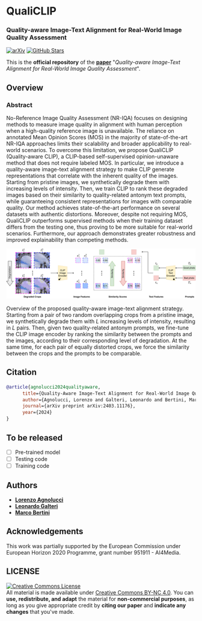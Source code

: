 # QualiCLIP

### Quality-aware Image-Text Alignment for Real-World Image Quality Assessment

[![arXiv](https://img.shields.io/badge/arXiv-Paper-<COLOR>.svg)](https://arxiv.org/abs/2403.11176)
[![GitHub Stars](https://img.shields.io/github/stars/miccunifi/QualiCLIP?style=social)](https://github.com/miccunifi/QualiCLIP)

This is the **official repository** of the [**paper**](https://arxiv.org/abs/2403.11176) "*Quality-aware Image-Text Alignment for Real-World Image Quality Assessment*".

## Overview

### Abstract
No-Reference Image Quality Assessment (NR-IQA) focuses on designing methods to measure image quality in alignment with human perception when a high-quality reference image is unavailable. The reliance on annotated Mean Opinion Scores (MOS) in the majority of state-of-the-art NR-IQA approaches limits their scalability and broader applicability to real-world scenarios. To overcome this limitation, we propose QualiCLIP (Quality-aware CLIP), a CLIP-based self-supervised opinion-unaware method that does not require labeled MOS. In particular, we introduce a quality-aware image-text alignment strategy to make CLIP generate representations that correlate with the inherent quality of the images. Starting from pristine images, we synthetically degrade them with increasing levels of intensity. Then, we train CLIP to rank these degraded images based on their similarity to quality-related antonym text prompts, while guaranteeing consistent representations for images with comparable quality. Our method achieves state-of-the-art performance on several datasets with authentic distortions. Moreover, despite not requiring MOS, QualiCLIP outperforms supervised methods when their training dataset differs from the testing one, thus proving to be more suitable for real-world scenarios. Furthermore, our approach demonstrates greater robustness and improved explainability than competing methods.

![](assets/qualiclip_method.png "Overview of the proposed quality-aware image-text alignment strategy")

Overview of the proposed quality-aware image-text alignment strategy. Starting from a pair of two random overlapping crops from a pristine image, we synthetically degrade them with $L$ increasing levels of intensity, resulting in $L$ pairs. Then, given two quality-related antonym prompts, we fine-tune the CLIP image encoder by ranking the similarity between the prompts and the images, according to their corresponding level of degradation. At the same time, for each pair of equally distorted crops, we force the similarity between the crops and the prompts to be comparable.

## Citation

```bibtex
@article{agnolucci2024qualityaware,
      title={Quality-Aware Image-Text Alignment for Real-World Image Quality Assessment}, 
      author={Agnolucci, Lorenzo and Galteri, Leonardo and Bertini, Marco},
      journal={arXiv preprint arXiv:2403.11176},
      year={2024}
}
```

## To be released
- [ ] Pre-trained model
- [ ] Testing code
- [ ] Training code

## Authors

* [**Lorenzo Agnolucci**](https://scholar.google.com/citations?user=hsCt4ZAAAAAJ&hl=en)
* [**Leonardo Galteri**](https://scholar.google.com/citations?user=_n2R2bUAAAAJ&hl=en)
* [**Marco Bertini**](https://scholar.google.com/citations?user=SBm9ZpYAAAAJ&hl=en)

## Acknowledgements

This work was partially supported by the European Commission under European Horizon 2020 Programme, grant number 951911 - AI4Media.

## LICENSE
<a rel="license" href="http://creativecommons.org/licenses/by-nc/4.0/"><img alt="Creative Commons License" style="border-width:0" src="https://i.creativecommons.org/l/by-nc/4.0/88x31.png" /></a><br />All material is made available under [Creative Commons BY-NC 4.0](https://creativecommons.org/licenses/by-nc/4.0/). You can **use, redistribute, and adapt** the material for **non-commercial purposes**, as long as you give appropriate credit by **citing our paper** and **indicate any changes** that you've made.
